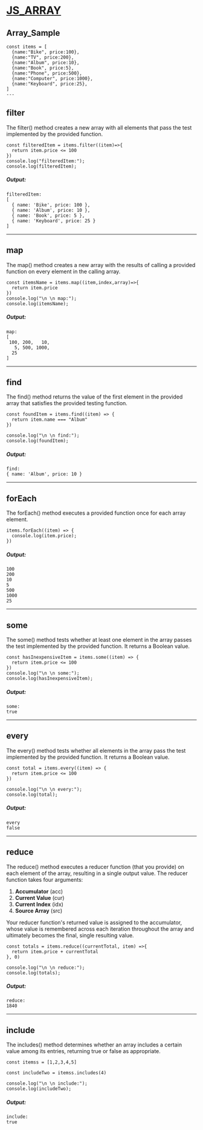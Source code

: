 # [JS_ARRAY](https://morioh.com/p/3ba421a8a63d)

## Array_Sample
```
const items = [
  {name:"Bike", price:100},
  {name:"TV", price:200},
  {name:"Album", price:10},
  {name:"Book", price:5},
  {name:"Phone", price:500},
  {name:"Computer", price:1000},
  {name:"Keyboard", price:25},
]
---
```
## filter

The filter() method creates a new array with all elements that pass the test implemented by the provided function.


```
const filteredItem = items.filter((item)=>{
  return item.price <= 100
})
console.log("filteredItem:");
console.log(filteredItem);
```
##### Output:
```
filteredItem:
[
  { name: 'Bike', price: 100 },
  { name: 'Album', price: 10 },
  { name: 'Book', price: 5 },
  { name: 'Keyboard', price: 25 }
]
```
---
## map

The map() method creates a new array with the results of calling a provided function on every element in the calling array.

```
const itemsName = items.map((item,index,array)=>{
  return item.price
})
console.log("\n \n map:");
console.log(itemsName);
```
##### Output:
```
map:
[
 100, 200,   10,
   5, 500, 1000,
  25
]
```
---
## find

The find() method returns the value of the first element in the provided array that satisfies the provided testing function.

```
const foundItem = items.find((item) => {
  return item.name === "Album"
})

console.log("\n \n find:");
console.log(foundItem);
```
##### Output:
```
find:
{ name: 'Album', price: 10 }
```
---
## forEach

The forEach() method executes a provided function once for each array element.


```
items.forEach((item) => {
  console.log(item.price);
})
```
##### Output:
```
100
200
10
5
500
1000
25
```
---
## some

The some() method tests whether at least one element in the array passes the test implemented by the provided function. It returns a Boolean value.

```
const hasInexpensiveItem = items.some((item) => {
  return item.price <= 100
})
console.log("\n \n some:");
console.log(hasInexpensiveItem);
```
##### Output:
```
some:
true
```
---
## every

The every() method tests whether all elements in the array pass the test implemented by the provided function. It returns a Boolean value.

```
const total = items.every((item) => {
  return item.price <= 100
})

console.log("\n \n every:");
console.log(total);
```
##### Output:
```
every
false
```
---
## reduce
The reduce() method executes a reducer function (that you provide) on each element of the array, resulting in a single output value.
The reducer function takes four arguments:

1. **Accumulator** (acc)
2. **Current Value** (cur)
3. **Current Index** (idx)
4. **Source Array** (src)


Your reducer function's returned value is assigned to the accumulator, whose value is remembered across each iteration throughout the array and ultimately becomes the final, single resulting value.
```
const totals = items.reduce((currentTotal, item) =>{
  return item.price + currentTotal
}, 0)

console.log("\n \n reduce:");
console.log(totals);
```
##### Output:
```
reduce:
1840
```
---
##  include

The includes() method determines whether an array includes a certain value among its entries, returning true or false as appropriate.

```
const itemss = [1,2,3,4,5]

const includeTwo = itemss.includes(4)

console.log("\n \n include:");
console.log(includeTwo);
```
##### Output:
```
include:
true
```
